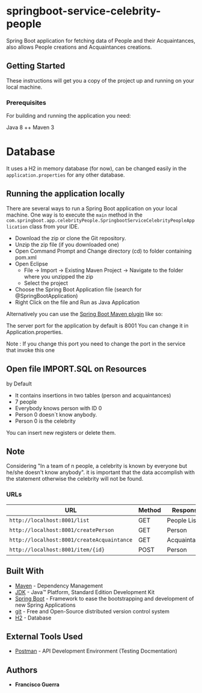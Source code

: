 # springboot-service-celebrity-people

Spring Boot application for fetching data of People and their Acquaintances, also allows People creations and Acquaintances creations.

## Getting Started

These instructions will get you a copy of the project up and running on your local machine.

### Prerequisites

For building and running the application you need:

Java 8 ++
Maven 3

# Database

It uses a H2 in memory database (for now), can be changed easily in the `application.properties` for any other database.

## Running the application locally

There are several ways to run a Spring Boot application on your local machine. One way is to execute the `main` method in the `com.springboot.app.celebrityPeople.SpringbootServiceCelebrityPeopleApplication` class from your IDE.

- Download the zip or clone the Git repository.
- Unzip the zip file (if you downloaded one)
- Open Command Prompt and Change directory (cd) to folder containing pom.xml
- Open Eclipse 
   - File -> Import -> Existing Maven Project -> Navigate to the folder where you unzipped the zip
   - Select the project
- Choose the Spring Boot Application file (search for @SpringBootApplication)
- Right Click on the file and Run as Java Application

Alternatively you can use the [Spring Boot Maven plugin](https://docs.spring.io/spring-boot/docs/current/reference/html/build-tool-plugins-maven-plugin.html) like so:

The server port for the application by default is 8001
You can change it in Application.properties.

Note : If you change this port you need to change the port in the service that invoke this one 

## Open file IMPORT.SQL on Resources

by Default
 - It contains insertions in two tables (person and acquaintances)
 - 7 people
 - Everybody knows person with ID 0
 - Person 0 doesn´t know anybody.
 - Person 0 is the celebrity
 
You can insert new registers or delete them.

## Note 

Considering "In a team of n people, a celebrity is known by everyone but he/she doesn't know anybody".
it is important that the data accomplish with the statement otherwise the celebrity will not be found.

### URLs

|  URL |  Method | Response |
|----------|--------------|--------------|
|`http://localhost:8001/list`                           | GET | People List|
|`http://localhost:8001/createPerson`                           | GET | Person|
|`http://localhost:8001/createAcquaintance`                           | GET | Acquaintance|
|`http://localhost:8001/item/{id}`                           | POST | Person|


## Built With

* 	[Maven](https://maven.apache.org/) - Dependency Management
* 	[JDK](http://www.oracle.com/technetwork/java/javase/downloads/jdk8-downloads-2133151.html) - Java™ Platform, Standard Edition Development Kit 
* 	[Spring Boot](https://spring.io/projects/spring-boot) - Framework to ease the bootstrapping and development of new Spring Applications
* 	[git](https://git-scm.com/) - Free and Open-Source distributed version control system 
* 	[H2](https://www.h2database.com/) - Database

## External Tools Used

* [Postman](https://www.getpostman.com/) - API Development Environment (Testing Docmentation)

## Authors

* **Francisco Guerra** 